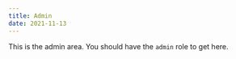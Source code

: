 ```yaml
---
title: Admin
date: 2021-11-13
---
```


This is the admin area.
You should have the `admin` role to get here.
